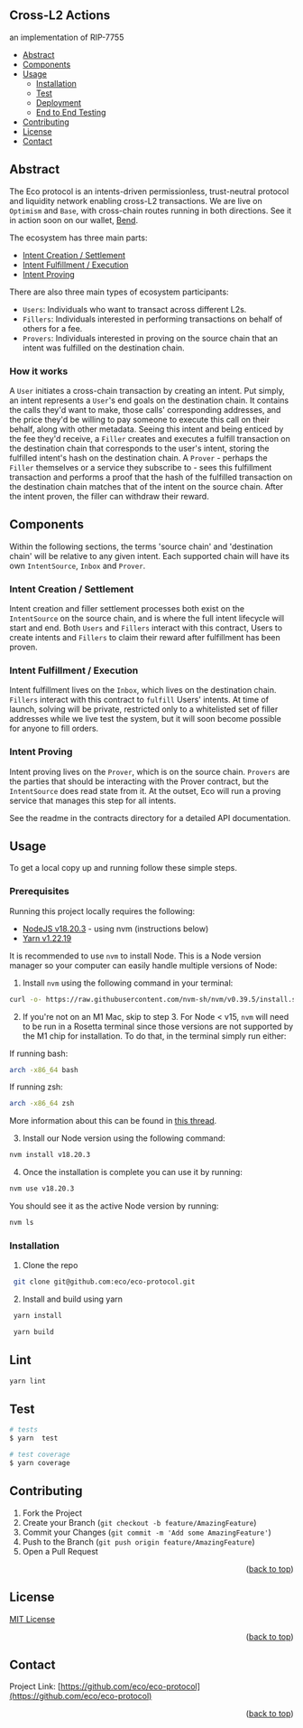 <div id="top"></div>

<br />
<h2>Cross-L2 Actions</h2>
an implementation of RIP-7755
</div>

- [Abstract](#Abstract)
- [Components](#Components)
- [Usage](#usage)
  - [Installation](#installation)
  - [Test](#test)
  - [Deployment](#deployment)
  - [End to End Testing](#end-to-end-testing)
- [Contributing](#contributing)
- [License](#license)
- [Contact](#contact)

## Abstract

The Eco protocol is an intents-driven permissionless, trust-neutral protocol and liquidity network enabling cross-L2 transactions. We are live on `Optimism` and `Base`, with cross-chain routes running in both directions. See it in action soon on our wallet, [Bend](bend.eco).

The ecosystem has three main parts:

- [Intent Creation / Settlement](#intent-creation--settlement)
- [Intent Fulfillment / Execution](#intent-fulfillment--execution)
- [Intent Proving](#intent-proving)

There are also three main types of ecosystem participants:

- `Users`: Individuals who want to transact across different L2s.
- `Fillers`: Individuals interested in performing transactions on behalf of others for a fee.
- `Provers`: Individuals interested in proving on the source chain that an intent was fulfilled on the destination chain.

### How it works

A `User` initiates a cross-chain transaction by creating an intent. Put simply, an intent represents a `User`'s end goals on the destination chain. It contains the calls they'd want to make, those calls' corresponding addresses, and the price they'd be willing to pay someone to execute this call on their behalf, along with other metadata. Seeing this intent and being enticed by the fee they'd receive, a `Filler` creates and executes a fulfill transaction on the destination chain that corresponds to the user's intent, storing the fulfilled intent's hash on the destination chain. A `Prover` - perhaps the `Filler` themselves or a service they subscribe to - sees this fulfillment transaction and performs a proof that the hash of the fulfilled transaction on the destination chain matches that of the intent on the source chain. After the intent proven, the filler can withdraw their reward.

## Components

Within the following sections, the terms 'source chain' and 'destination chain' will be relative to any given intent. Each supported chain will have its own `IntentSource`, `Inbox` and `Prover`.

### Intent Creation / Settlement

Intent creation and filler settlement processes both exist on the `IntentSource` on the source chain, and is where the full intent lifecycle will start and end. Both `Users` and `Fillers` interact with this contract, Users to create intents and `Fillers` to claim their reward after fulfillment has been proven.

### Intent Fulfillment / Execution

Intent fulfillment lives on the `Inbox`, which lives on the destination chain. `Fillers` interact with this contract to `fulfill` Users' intents. At time of launch, solving will be private, restricted only to a whitelisted set of filler addresses while we live test the system, but it will soon become possible for anyone to fill orders.

### Intent Proving

Intent proving lives on the `Prover`, which is on the source chain. `Provers` are the parties that should be interacting with the Prover contract, but the `IntentSource` does read state from it. At the outset, Eco will run a proving service that manages this step for all intents.

See the readme in the contracts directory for a detailed API documentation.

## Usage

To get a local copy up and running follow these simple steps.

### Prerequisites

Running this project locally requires the following:

- [NodeJS v18.20.3](https://nodejs.org/en/blog/release/v18.20.3) - using nvm (instructions below)
- [Yarn v1.22.19](https://www.npmjs.com/package/yarn/v/1.22.19)

It is recommended to use `nvm` to install Node. This is a Node version manager so your computer can easily handle multiple versions of Node:

1. Install `nvm` using the following command in your terminal:

```sh
curl -o- https://raw.githubusercontent.com/nvm-sh/nvm/v0.39.5/install.sh | bash
```

2. If you're not on an M1 Mac, skip to step 3. For Node < v15, `nvm` will need to be run in a Rosetta terminal since those versions are not supported by the M1 chip for installation. To do that, in the terminal simply run either:

If running bash:

```sh
arch -x86_64 bash
```

If running zsh:

```sh
arch -x86_64 zsh
```

More information about this can be found in [this thread](https://github.com/nvm-sh/nvm/issues/2350).

3. Install our Node version using the following command:

```sh
nvm install v18.20.3
```

4. Once the installation is complete you can use it by running:

```bash
nvm use v18.20.3
```

You should see it as the active Node version by running:

```bash
nvm ls
```

### Installation

1. Clone the repo

```bash
 git clone git@github.com:eco/eco-protocol.git
```

2. Install and build using yarn

```bash
 yarn install
```

```bash
 yarn build
```

## Lint

```bash
yarn lint
```

## Test

```bash
# tests
$ yarn  test

# test coverage
$ yarn coverage
```

## Contributing

1. Fork the Project
2. Create your Branch (`git checkout -b feature/AmazingFeature`)
3. Commit your Changes (`git commit -m 'Add some AmazingFeature'`)
4. Push to the Branch (`git push origin feature/AmazingFeature`)
5. Open a Pull Request

<p align="right">(<a href="#top">back to top</a>)</p>

<!-- LICENSE -->

## License

[MIT License](./LICENSE)

<p align="right">(<a href="#top">back to top</a>)</p>

<!-- CONTACT -->

## Contact

Project Link: [https://github.com/eco/eco-protocol](https://github.com/eco/eco-protocol)

<p align="right">(<a href="#top">back to top</a>)</p>
